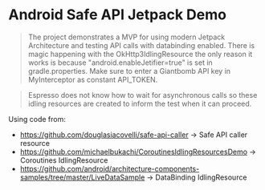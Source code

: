 # Android Safe API Jetpack Demo
> The project demonstrates a MVP for using modern Jetpack Architecture and testing API calls with databinding enabled.
> There is magic happening with the OkHttp3IdlingResource the only reason it works is because "android.enableJetifier=true" is set in gradle.properties.
> Make sure to enter a Giantbomb API key in MyInterceptor as constant API_TOKEN.

> Espresso does not know how to wait for asynchronous calls so these idling resources are created to inform the test when it can proceed.

Using code from:
- https://github.com/douglasiacovelli/safe-api-caller -> Safe API caller resource
- https://github.com/michaelbukachi/CoroutinesIdlingResourcesDemo -> Coroutines IdlingResource
- https://github.com/android/architecture-components-samples/tree/master/LiveDataSample -> DataBinding IdlingResource
